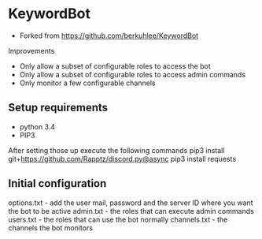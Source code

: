 # KeywordBot
* Forked from https://github.com/berkuhlee/KeywordBot

Improvements
* Only allow a subset of configurable roles to access the bot
* Only allow a subset of configurable roles to access admin commands
* Only monitor a few configurable channels 


Setup requirements
------------------
- python 3.4
- PIP3

After setting those up execute the following commands
pip3 install git+https://github.com/Rapptz/discord.py@async
pip3 install requests


Initial configuration
-------------
options.txt    - add the user mail, password and the server ID where you want the bot to be active
admin.txt      - the roles that can execute admin commands
users.txt      - the roles that can use the bot normally
channels.txt   - the channels the bot monitors
 
